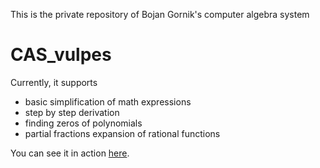 
This is the private repository of Bojan Gornik's computer algebra system

# CAS_vulpes

Currently, it supports

* basic simplification of math expressions
* step by step derivation
* finding zeros of polynomials
* partial fractions expansion of rational functions

You can see it in action [here](http://18.157.251.104/).